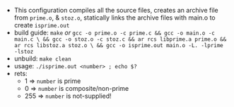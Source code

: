 - This configuration compiles all the source files, creates an archive file from `prime.o`,
& `stoz.o`, statically links the archive files with main.o to create `isprime.out`
- build guide: `make` _or_ `gcc -o prime.o -c prime.c && gcc -o main.o -c main.c \
 && gcc -o stoz.o -c stoz.c && ar rcs libprime.a prime.o && ar rcs libstoz.a stoz.o \
 && gcc -o isprime.out main.o -L. -lprime -lstoz`
- unbuild: `make clean`
- usage: `./isprime.out <number> ; echo $?`
- rets:
  - 1 => `number` is prime
  - 0 => `number` is composite/non-prime
  - 255 => `number` is not-supplied!
